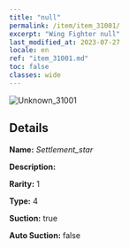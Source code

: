 ```yaml
---
title: "null"
permalink: /item/item_31001/
excerpt: "Wing Fighter null"
last_modified_at: 2023-07-27
locale: en
ref: "item_31001.md"
toc: false
classes: wide
---
```



 ![Unknown_31001](/images/item/Settlement_star_p.png)



## Details

 **Name:** *Settlement_star* 

 **Description:** 

 **Rarity:** 1 

 **Type:** 4 

 **Suction:** true 

 **Auto Suction:** false 


